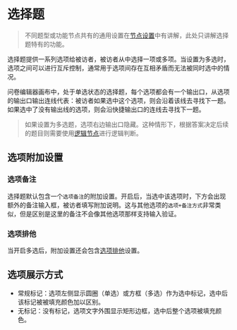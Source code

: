 # 选择题

> 不同题型或功能节点共有的通用设置在[节点设置](../node-setting/concept.md)中有讲解，此处只讲解选择题特有的功能。

选择题提供一系列选项给被访者，被访者从中选择一项或多项。当设置为多选时，选项之间可以进行互斥控制，通常用于选项间存在互相矛盾而无法被同时选中的情况。

问卷编辑器画布中，处于单选状态的选择题，每个选项都会有一个输出口，从选项的输出口输出连线代表：被访者如果选中这个选项，则会沿着该线去寻找下一题。如果选中了没有输出线的选项，则会沿快捷输出口的连线去寻找下一题。

> 如果设置为多选题，选项右边输出口隐藏。这种情形下，根据答案决定后续的题目则需要使用[逻辑节点](./logic.md)进行逻辑判断。

## 选项附加设置

### 选项备注
选择题默认包含一个`选项备注`的附加设置。开启后，当选中该选项时，下方会出现额外的备注输入框，被访者填写附加说明。这与其他选项的`选项+备注方式`非常类似，但是区别是这里的备注不会像其他选项那样支持输入验证。

### 选项排他
当开启多选后，附加设置还会包含[选项排他](../node-setting/option-exclude.md)设置。

## 选项展示方式
+ 常规标记：选项左侧显示圆圈（单选）或方框（多选）作为选中标记，选中后该标记被被填充颜色加以区别。
+ 无标记：没有标记，选项文字外围显示矩形边框，选中后整个选项被填充颜色。

